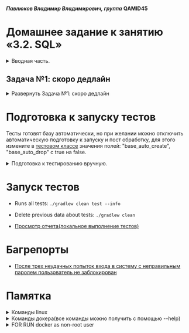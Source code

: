 ***Павлюков Владимир Владимирович, группа*** **QAMID45**

# Домашнее задание к занятию «3.2. SQL»

<details><summary>Вводная часть.</summary>

В качестве результата пришлите ссылки на ваши GitHub-проекты в личном кабинете студента на сайте [netology.ru](https://netology.ru).

Все задачи этого занятия нужно делать **в разных репозиториях**.

**Важно**: если у вас что-то не получилось, то оформляйте issue [по установленным правилам](https://github.com/netology-code/aqa-homeworks/blob/master/report-requirements.md).

**Важно**: не делайте ДЗ всех занятий в одном репозитории. Иначе вам потом придётся достаточно сложно подключать системы Continuous integration.

## Как сдавать задачи

1. Инициализируйте на своём компьютере пустой Git-репозиторий.
2. Добавьте в него готовый файл[.gitignore](https://github.com/netology-code/aqa-homeworks/blob/master/.gitignore).
3. Добавьте в этот же каталог код, требуемый в ДЗ.
4. Сделайте необходимые коммиты.
5. Создайте публичный репозиторий на GitHub и свяжите свой локальный репозиторий с удалённым.
6. Сделайте пуш — удостоверьтесь, что ваш код появился на GitHub.
7. Ссылку на ваш проект отправьте в личном кабинете на сайте [netology.ru](https://netology.ru).
8. Задачи, отмеченные как необязательные, можно не сдавать, это не повлияет на получение зачёта.

**Важно**: задачи этого занятия не предполагают подключения к CI.

## Volumes

Пожалуйста, ознакомьтесь с кратким руководством по работе с [volumes](https://github.com/netology-code/aqa-homeworks/blob/master/sql/volumes.md).

## SQL

Пожалуйста, ознакомьтесь с кратким руководством по работе с клиентами [SQL](https://github.com/netology-code/aqa-homeworks/blob/master/sql/mysql-psql.md).

</details>

## Задача №1: скоро дедлайн

<details><summary>Развернуть Задача №1: скоро дедлайн</summary>

Случилось то, что обычно случается ближе к дедлайну: никто ничего не успевает и винит во всём остальных.

Разработчикам особо не до вас, им ведь нужно пилить новые фичи, поэтому они подготовили сборку, работающую с СУБД, и даже приложили схему базы данных (см. файл [schema.sql](src/test/resources/schema.sql)). Но при этом сказали: «Остальное вам нужно сделать самим, там несложно» 😈

Что вам нужно сделать:
1. Внимательно изучить схему.
2. Создать Docker container на базе MySQL 8, прописать создание базы данных, пользователя, пароля.
3. Запустить SUT ([app-deadline.jar](artifacts/app-deadline.jar)). Для указания параметров подключения к базе данных можно использовать:
- либо переменные окружения `DB_URL`, `DB_USER`, `DB_PASS`;
- либо указать их через флаги командной строки при запуске: `-P:jdbc.url=...`, `-P:jdbc.user=...`, `-P:jdbc.password=...`. Внимание: при запуске флаги не нужно указывать через запятую. Приложение не использует файл `application.properties` в качестве конфигурации, конфигурационный файл находится внутри JAR-архива;
- либо можете схитрить и попробовать подобрать значения, зашитые в саму SUT.

А дальше выясняется куча забавных вещей. 😈 Рекомендуем вам попробовать разобраться самим, но если будет сложно, загляните в подсказку.

### Проблема первая: SUT не стартует

<details>
   <summary>Подсказка</summary>

Проблема: SUT не создаёт самостоятельно таблицы в базе данных.

Поэтому вам нужно сходить на сайт-описание Docker image MySQL и посмотреть, как при инициализации скармливать схему. Будет использоваться технология volumes.
</details>

### Проблема вторая: SUT валится при повторном перезапуске

<details>
   <summary>Подсказка</summary>

Проблема: SUT вставляет в базу данных демо-данные, а поскольку там есть ограничение уникальности, это приводит к ошибкам.

Поэтому вам нужно где-то настроить вычистку данных за SUT.
</details>

### Проблема третья (опционально): пароли

Если вы решите вдруг генерировать пользователей, чтобы под ними тестировать вход в приложение, то не должны удивляться тому, что в базе данных пароль пользователя хранится в зашифрованном виде.

Попытка его записать туда в открытом виде ни к чему хорошему не приведёт.

Настойчивые требования к разработчикам раскрыть алгоритм генерации пароля тоже ни к чему не привели.

Что же делать?

<details>
   <summary>Подсказка</summary>

Если вы внимательно присмотритесь к демо-данным, то они очень, прямо подозрительно похожи на те, что были в одной из предыдущих задач.

Значит, вы можете попробовать использовать уже готовые зашифрованные пароли, зная то, какие они были в незашифрованном виде.
</details>

Если вы добрались до этого шага и всё-таки успешно запустили SUT, вы уже герой.

Но теперь выяснилась забавная информация: разработчики фронтенда поругались с разработчиками бэкенда, и вы можете протестировать только вход в систему.

Внимательно посмотрите, как и куда сохраняются коды генерации в СУБД, и напишите тест, который, взяв информацию из БД о сгенерированном коде, позволит вам протестировать вход в систему через веб-интерфейс.

P.S. Неплохо бы ещё проверить, что при трёхкратном неверном вводе пароля система блокируется.

Итого в результате у вас должно получиться:
* docker-compose.yml*,
* app-deadline.jar,
* schema.sql,
* код ваших автотестов.

Если ваша система не поддерживает Docker, то вам, к сожалению, придётся вручную установить MySQL на свой компьютер и отрабатывать тесты уже на ней. В этом случае положите в репозиторий файлик `README.md`, в котором опишите последовательность действий со скриншотами для установки сервера MySQL и загрузки в него файла `schema.sql`.

</details>

# Подготовка к запуску тестов

Тесты готовят базу автоматически, но при желании можно отключить автоматическую подготовку к запуску и пост обработку,
для этого измените в [тестовом классе](jetbrains://idea/navigate/reference?project=PavlyukovVVQamid45AutotestingSQL1&fqn=ru.netology.AuthTest.AuthTest) значения полей:
"base_auto_create", "base_auto_drop"
с true на false.

<details><summary>Подготовка к тестированию вручную.</summary>

## Действия перед проведением тестирования

* Запуск БД в контейнере (лучше перед запуском SUT подождать пол минуты, чтобы база построилась и завелись нужные таблицы)
```sh
docker-compose up --build -d
```
* Запуск SUT:
```sh
source .env
java -jar artifacts/app-deadline.jar & echo $! > ./testserver.pid &
```

## Действия после проведения тестирования

* Остановка SUT:
```sh
* kill -TERM $(cat ./testserver.pid)
```
* Остановка и удаление контейнеров:
```sh
docker-compose down
```
* Удаление файлов БД:
```sh
sudo rm -R ./.data
```

</details>

# Запуск тестов

* Runs all tests: `./gradlew clean test --info`
* Delete previous data about tests: `./gradlew clean`

* [Просмотр отчета(локальное выполнение тестов)](build/reports/tests/test/index.html)

# Багрепорты

* [После трех неудачных попыток входа в систему с неправильным паролем пользователь не заблокирован](https://github.com/PavlyukovVladimir/PavlyukovVVQamid45AutotestingSQL1/issues/1)

# Памятка

<details><summary>Команды linux</summary>

* Проверка открытия порта:
```sh
nc -z -v -w5 <host> <port>
```
* Посмотреть какие процессы занимают порт 9999:
```sh
lsof -i tcp:9999
```
* завершить процесс по его PID:
```sh
kill -TERM <PID>
```
* Узнать текущего пользователя
```sh
echo $(logname)
```
* Узнать UID текущего пользователя
```sh
echo $(id -u $(logname))
```
* Удалить папку
```sh
sudo rm -R ./.data
```

</details>

<details><summary>Команды докера(все команды можно получить с помощью --help)</summary>

* Посмотреть все образы:
```sh
docker image ls --all
```
* Удалить образ:
```sh
docker rmi <IMAGE ID>
```
* Удалить все образы
```sh
docker rmi -f $(docker images -aq)
```
* Посмотреть все контейнеры:
```sh
docker container ls --all
```
* Приостановить контейнер:
```sh
docker container pause <CONTAINER ID>
```
* Возобновить работу после приостановки:
```sh
docker container pause <CONTAINER ID>
```
* Остановить контейнер:
```sh
docker container stop <CONTAINER ID>
```
* Остановить все контейнеры:
```sh
docker container stop $(docker container ls -aq)
```
* Удалить контейнер:
```sh
docker rm <CONTAINER ID>
```
* Удалить все контейнеры
```sh
docker rm -f $(docker container ls --all -aq)
```
</details>

<details><summary>FOR RUN docker as non-root user</summary>
Create the docker group if it does not exist

```sh
sudo groupadd docker
```
Add your user to the docker group.

```sh
sudo usermod -aG docker $USER
```

Log in to the new docker group (to avoid having to log out / log in again; but if not enough, try to reboot):

```sh
newgrp docker
```

reboot pc

</details>